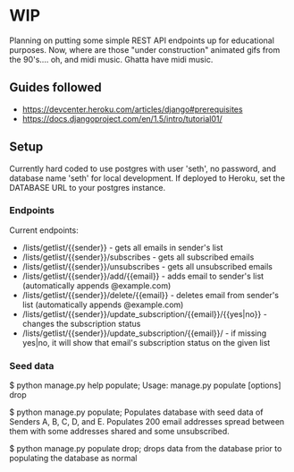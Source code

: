 # WIP
Planning on putting some simple REST API endpoints up for educational purposes. Now, where are those "under construction" animated gifs from the 90's.... oh, and midi music. Ghatta have midi music.

## Guides followed
* https://devcenter.heroku.com/articles/django#prerequisites
* https://docs.djangoproject.com/en/1.5/intro/tutorial01/

## Setup
Currently hard coded to use postgres with user 'seth', no password, and database name 'seth' for local development. If deployed to Heroku, set the DATABASE URL to your postgres instance.

### Endpoints
Current endpoints:
* /lists/getlist/{{sender}} - gets all emails in sender's list
* /lists/getlist/{{sender}}/subscribes - gets all subscribed emails
* /lists/getlist/{{sender}}/unsubscribes - gets all unsubscribed emails
* /lists/getlist/{{sender}}/add/{{email}} - adds email to sender's list (automatically appends @example.com)
* /lists/getlist/{{sender}}/delete/{{email}} - deletes email from sender's list (automatically appends @example.com)
* /lists/getlist/{{sender}}/update_subscription/{{email}}/{{yes|no}} - changes the subscription status
* /lists/getlist/{{sender}}/update_subscription/{{email}}/ - if missing yes|no, it will show that email's subscription status on the given list

### Seed data
$ python manage.py help populate;
Usage: manage.py populate [options] drop

$ python manage.py populate;
Populates database with seed data of Senders A, B, C, D, and E. Populates 200 email addresses spread between them with some addresses shared and some unsubscribed.

$ python manage.py populate drop;
drops data from the database prior to populating the database as normal
